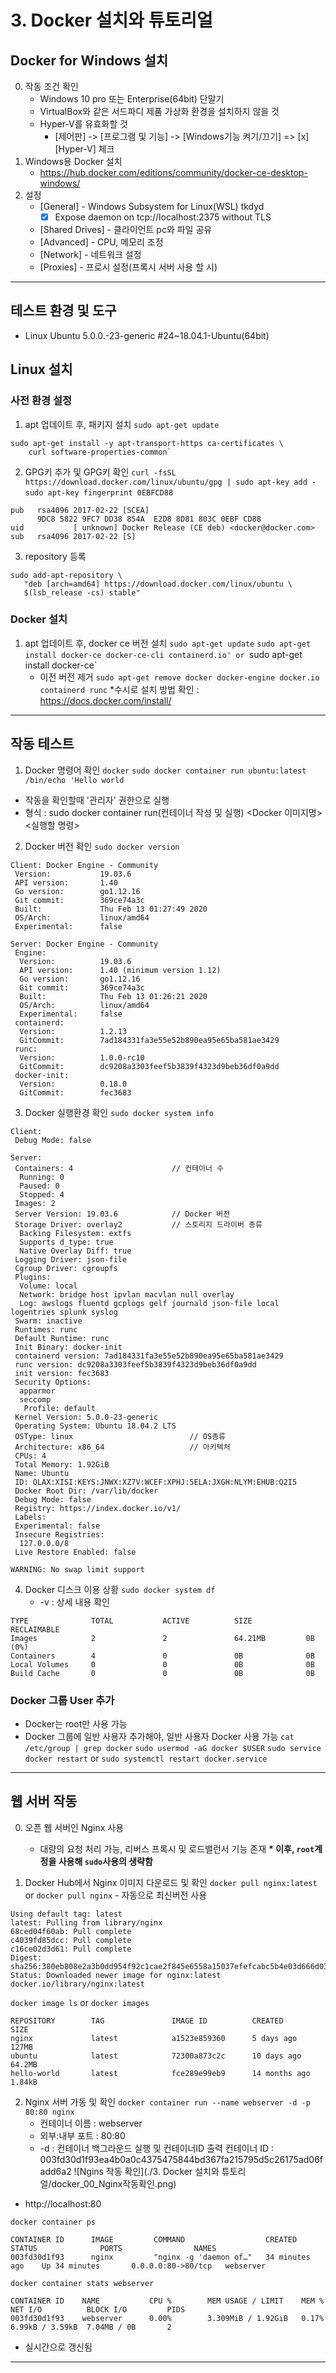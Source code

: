 # 3. Docker 설치와 튜토리얼

## Docker for Windows 설치
0. 작동 조건 확인
	* Windows 10 pro 또는 Enterprise(64bit) 단말기
	* VirtualBox와 같은 서드파디 제품 가상화 환경을 설치하지 않을 것
	* Hyper-V를 유효화할 것
		- [제어판] -> [프로그램 및 기능] -> [Windows기능 켜기/끄기] => [x] [Hyper-V] 체크
1. Windows용 Docker 설치
	- https://hub.docker.com/editions/community/docker-ce-desktop-windows/
2. 설정
	* [General] - Windows Subsystem for Linux(WSL) tkdyd
		- [x] Expose daemon on tcp://localhost:2375 without TLS
	* [Shared Drives] - 클라이언트 pc와 파일 공유
	* [Advanced] - CPU, 메모리 조정
	* [Network] - 네트워크 설정
	* [Proxies] - 프로시 설정(프록시 서버 사용 할 시)

---
## 테스트 환경 및 도구
* Linux Ubuntu 5.0.0.-23-generic #24~18.04.1-Ubuntu(64bit)
	
## Linux 설치

### 사전 환경 설정
1. apt 업데이트 후, 패키지 설치
`sudo apt-get update`
```
sudo apt-get install -y apt-transport-https ca-certificates \
	curl software-properties-common`
```

2. GPG키 추가 및 GPG키 확인
`curl -fsSL https://download.docker.com/linux/ubuntu/gpg | sudo apt-key add -`
`sudo apt-key fingerprint 0EBFCD88`
```
pub   rsa4096 2017-02-22 [SCEA]
      9DC8 5822 9FC7 DD38 854A  E2D8 8D81 803C 0EBF CD88
uid           [ unknown] Docker Release (CE deb) <docker@docker.com>
sub   rsa4096 2017-02-22 [S]
```

3. repository 등록
```
sudo add-apt-repository \
   "deb [arch=amd64] https://download.docker.com/linux/ubuntu \
   $(lsb_release -cs) stable"
```

### Docker 설치
1. apt 업데이트 후, docker ce 버전 설치
`sudo apt-get update`
`sudo apt-get install docker-ce docker-ce-cli containerd.io'
	or `sudo apt-get install docker-ce`
	* 이전 버전 제거
		`sudo apt-get remove docker docker-engine docker.io containerd runc`
	*수시로 설치 방법 확인 : https://docs.docker.com/install/

---
## 작동 테스트
1. Docker 명령어 확인
`docker`
`sudo docker container run ubuntu:latest /bin/echo 'Hello world`
* 작동을 확인할때 '관리자' 권한으로 실행
* 형식 : sudo docker container run(컨테이너 작성 및 실행) <Docker 이미지명> <실행할 명령>

2. Docker 버전 확인
`sudo docker version`
```
Client: Docker Engine - Community
 Version:           19.03.6
 API version:       1.40
 Go version:        go1.12.16
 Git commit:        369ce74a3c
 Built:             Thu Feb 13 01:27:49 2020
 OS/Arch:           linux/amd64
 Experimental:      false

Server: Docker Engine - Community
 Engine:
  Version:          19.03.6
  API version:      1.40 (minimum version 1.12)
  Go version:       go1.12.16
  Git commit:       369ce74a3c
  Built:            Thu Feb 13 01:26:21 2020
  OS/Arch:          linux/amd64
  Experimental:     false
 containerd:
  Version:          1.2.13
  GitCommit:        7ad184331fa3e55e52b890ea95e65ba581ae3429
 runc:
  Version:          1.0.0-rc10
  GitCommit:        dc9208a3303feef5b3839f4323d9beb36df0a9dd
 docker-init:
  Version:          0.18.0
  GitCommit:        fec3683
```

3. Docker 실행환경 확인
`sudo docker system info`
```
Client:
 Debug Mode: false

Server:
 Containers: 4						// 컨테이너 수
  Running: 0
  Paused: 0
  Stopped: 4
 Images: 2
 Server Version: 19.03.6			// Docker 버전
 Storage Driver: overlay2			// 스토리지 드라이버 종류
  Backing Filesystem: extfs
  Supports d_type: true
  Native Overlay Diff: true
 Logging Driver: json-file
 Cgroup Driver: cgroupfs
 Plugins:
  Volume: local
  Network: bridge host ipvlan macvlan null overlay
  Log: awslogs fluentd gcplogs gelf journald json-file local logentries splunk syslog
 Swarm: inactive
 Runtimes: runc
 Default Runtime: runc
 Init Binary: docker-init
 containerd version: 7ad184331fa3e55e52b890ea95e65ba581ae3429
 runc version: dc9208a3303feef5b3839f4323d9beb36df0a9dd
 init version: fec3683
 Security Options:
  apparmor
  seccomp
   Profile: default
 Kernel Version: 5.0.0-23-generic
 Operating System: Ubuntu 18.04.2 LTS
 OSType: linux							// OS종류
 Architecture: x86_64					// 아키텍처
 CPUs: 4
 Total Memory: 1.92GiB
 Name: Ubuntu
 ID: QLAX:XISI:KEYS:JNWX:XZ7V:WCEF:XPHJ:5ELA:JXGH:NLYM:EHUB:Q2I5
 Docker Root Dir: /var/lib/docker
 Debug Mode: false
 Registry: https://index.docker.io/v1/
 Labels:
 Experimental: false
 Insecure Registries:
  127.0.0.0/8
 Live Restore Enabled: false

WARNING: No swap limit support
```

4. Docker 디스크 이용 상황
`sudo docker system df`
	* -v : 상세 내용 확인
```
TYPE              TOTAL           ACTIVE          SIZE            RECLAIMABLE
Images            2               2               64.21MB         0B (0%)
Containers        4               0               0B              0B
Local Volumes     0               0               0B              0B
Build Cache       0               0               0B              0B
```

### Docker 그룹 User 추가
* Docker는 root만 사용 가능
* Docker 그룹에 일반 사용자 추가해야, 일반 사용자 Docker 사용 가능
`cat /etc/group | grep docker`
`sudo usermod -aG docker $USER`
`sudo service docker restart`
	or `sudo systemctl restart docker.service`

---
## 웹 서버 작동
0. 오픈 웹 서버인 Nginx 사용
	- 대량의 요청 처리 가능, 리버스 프록시 및 로드밸런서 기능 존재
__* 이후, `root`계정을 사용해 `sudo`사용의 생략함__
	
1. Docker Hub에서 Nginx 이미지 다운로드 및 확인
`docker pull nginx:latest`
	or `docker pull nginx` - 자동으로 최신버전 사용
```
Using default tag: latest
latest: Pulling from library/nginx
68ced04f60ab: Pull complete 
c4039fd85dcc: Pull complete 
c16ce02d3d61: Pull complete 
Digest: sha256:380eb808e2a3b0dd954f92c1cae2f845e6558a15037efefcabc5b4e03d666d03
Status: Downloaded newer image for nginx:latest
docker.io/library/nginx:latest
```

`docker image ls`
	or `docker images`
```
REPOSITORY        TAG               IMAGE ID          CREATED           SIZE
nginx             latest            a1523e859360      5 days ago        127MB
ubuntu            latest            72300a873c2c      10 days ago       64.2MB
hello-world       latest            fce289e99eb9      14 months ago     1.84kB
```
	
2. Nginx 서버 가동 및 확인
`docker container run --name webserver -d -p 80:80 nginx`
	* 컨테이너 이름 : webserver
	* 외부:내부 포트 :  80:80
	* -d : 컨테이너 백그라운드 실행 및 컨테이너ID 출력
컨테이너 ID : 003fd30d1f93ea4b0a0c4375475844bd367fa215795d5c26175ad06fadd6a2
![Ngins 작동 확인](./3. Docker 설치와 튜토리얼/docker_00_Nginx작동확인.png)
* http://localhost:80

`docker container ps`
```
CONTAINER ID      IMAGE         COMMAND                  CREATED           STATUS              PORTS                NAMES
003fd30d1f93      nginx         "nginx -g 'daemon of…"   34 minutes ago    Up 34 minutes       0.0.0.0:80->80/tcp   webserver
```

`docker container stats webserver`
```
CONTAINER ID    NAME           CPU %        MEM USAGE / LIMIT    MEM %        NET I/O          BLOCK I/O         PIDS
003fd30d1f93    webserver      0.00%        3.309MiB / 1.92GiB   0.17%        6.99kB / 3.59kB  7.04MB / 0B       2
```
* 실시간으로 갱신됨


---